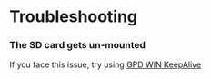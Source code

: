 # Troubleshooting

### The SD card gets un-mounted

If you face this issue, try using [GPD WIN KeepAlive](https://www.sakya.it/wordpress/gpd-win-keepalive-version-1-1-0-released/)